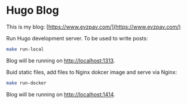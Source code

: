 # Hugo Blog

This is my blog: [https://www.evzpav.com/](https://www.evzpav.com/)

Run Hugo development server. To be used to write posts:
```bash
make run-local
```
Blog will be running on [http://localhost:1313](http://localhost:1313).

Buid static files, add files to Nginx dokcer image and serve via Nginx:
```bash
make run-docker
```
Blog will be running on [http://localhost:1414](http://localhost:1414).